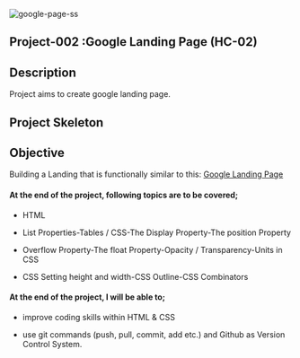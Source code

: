 ![google-page-ss](https://user-images.githubusercontent.com/109970150/193038488-50cd99f3-458c-4cab-a93d-1c3770dcea3e.png)
## Project-002 :Google Landing Page (HC-02)

## Description

Project aims to create google landing page.

## Project Skeleton


## Objective
Building a Landing that is functionally similar to this: [Google Landing Page](http://www.google.com)

#### At the end of the project, following topics are to be covered;

- HTML

- List Properties-Tables / CSS-The Display Property-The position Property

- Overflow Property-The float Property-Opacity / Transparency-Units in CSS

- CSS Setting height and width-CSS Outline-CSS Combinators

#### At the end of the project, I will be able to;

- improve coding skills within HTML & CSS

- use git commands (push, pull, commit, add etc.) and Github as Version Control System.
